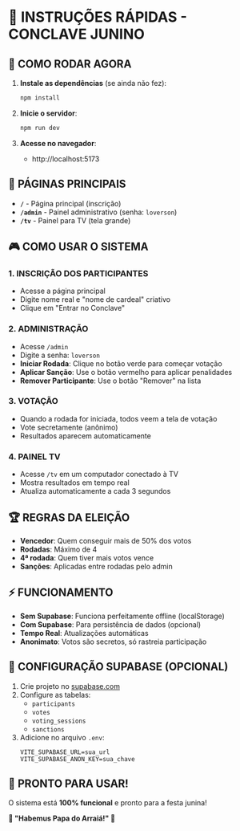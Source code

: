 # 🎪 INSTRUÇÕES RÁPIDAS - CONCLAVE JUNINO

## 🚀 COMO RODAR AGORA

1. **Instale as dependências** (se ainda não fez):
   ```bash
   npm install
   ```

2. **Inicie o servidor**:
   ```bash
   npm run dev
   ```

3. **Acesse no navegador**:
   - http://localhost:5173

## 📱 PÁGINAS PRINCIPAIS

- **`/`** - Página principal (inscrição)
- **`/admin`** - Painel administrativo (senha: `loverson`)
- **`/tv`** - Painel para TV (tela grande)

## 🎮 COMO USAR O SISTEMA

### 1. INSCRIÇÃO DOS PARTICIPANTES
- Acesse a página principal
- Digite nome real e "nome de cardeal" criativo
- Clique em "Entrar no Conclave"

### 2. ADMINISTRAÇÃO
- Acesse `/admin`
- Digite a senha: `loverson`
- **Iniciar Rodada**: Clique no botão verde para começar votação
- **Aplicar Sanção**: Use o botão vermelho para aplicar penalidades
- **Remover Participante**: Use o botão "Remover" na lista

### 3. VOTAÇÃO
- Quando a rodada for iniciada, todos veem a tela de votação
- Vote secretamente (anônimo)
- Resultados aparecem automaticamente

### 4. PAINEL TV
- Acesse `/tv` em um computador conectado à TV
- Mostra resultados em tempo real
- Atualiza automaticamente a cada 3 segundos

## 🏆 REGRAS DA ELEIÇÃO

- **Vencedor**: Quem conseguir mais de 50% dos votos
- **Rodadas**: Máximo de 4
- **4ª rodada**: Quem tiver mais votos vence
- **Sanções**: Aplicadas entre rodadas pelo admin

## ⚡ FUNCIONAMENTO

- **Sem Supabase**: Funciona perfeitamente offline (localStorage)
- **Com Supabase**: Para persistência de dados (opcional)
- **Tempo Real**: Atualizações automáticas
- **Anonimato**: Votos são secretos, só rastreia participação

## 🔧 CONFIGURAÇÃO SUPABASE (OPCIONAL)

1. Crie projeto no [supabase.com](https://supabase.com)
2. Configure as tabelas:
   - `participants`
   - `votes` 
   - `voting_sessions`
   - `sanctions`
3. Adicione no arquivo `.env`:
   ```
   VITE_SUPABASE_URL=sua_url
   VITE_SUPABASE_ANON_KEY=sua_chave
   ```

## 🎪 PRONTO PARA USAR!

O sistema está **100% funcional** e pronto para a festa junina! 

**🎪 "Habemus Papa do Arraiá!" 🎪** 